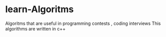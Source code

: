 # learn-Algoritms
Algoritms that are useful in programming contests , coding interviews
This algorithms are written in c++

